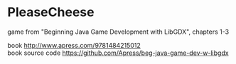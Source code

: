 # PleaseCheese

game from "Beginning Java Game Development with LibGDX", chapters 1-3

book http://www.apress.com/9781484215012  
book source code https://github.com/Apress/beg-java-game-dev-w-libgdx
